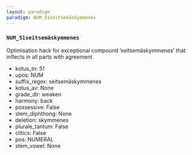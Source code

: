 ```yaml
---
layout: paradigm
paradigm: NUM_51seitsemäskymmenes
---
```

### ` NUM_51seitsemäskymmenes `

Optimisation hack for exceptional compound ’seitsemäskymmenes’ that inflects in all parts with agreement
* kotus_tn: 51
* upos: NUM
* suffix_regex: seitsemäskymmenes
* kotus_av: None
* grade_dir: weaken
* harmony: back
* possessive: False
* stem_diphthong: None
* deletion: skymmenes
* plurale_tantum: False
* clitics: False
* pos: NUMERAL
* stem_vowel: None
